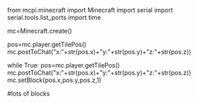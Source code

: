 from mcpi.minecraft import Minecraft
import serial
import serial.tools.list_ports
import time

mc=Minecraft.create()

pos=mc.player.getTilePos()
mc.postToChat("x:"+str(pos.x)+"y:"+str(pos.y)+"z:"+str(pos.z)) 

while True:
    pos=mc.player.getTilePos()
    mc.postToChat("x:"+str(pos.x)+"y:"+str(pos.y)+"z:"+str(pos.z)) 
    mc.setBlock(pos.x,pos.y,pos.z,1)

#lots of blocks

